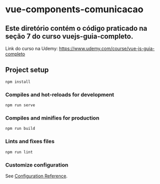 # vue-components-comunicacao

## Este diretório contém o código praticado na seção 7 do curso vuejs-guia-completo.<br>
Link do curso na Udemy: https://www.udemy.com/course/vue-js-guia-completo



## Project setup
```
npm install
```

### Compiles and hot-reloads for development
```
npm run serve
```

### Compiles and minifies for production
```
npm run build
```

### Lints and fixes files
```
npm run lint
```

### Customize configuration
See [Configuration Reference](https://cli.vuejs.org/config/).
